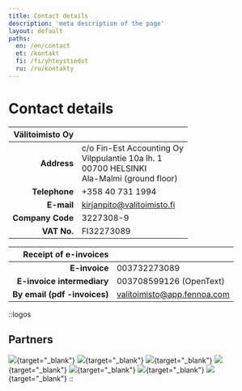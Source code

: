 ```yaml
---
title: Contact details
description: 'meta description of the page'
layout: default
paths:
  en: /en/contact
  et: /kontakt
  fi: /fi/yhteystiedot
  ru: /ru/kontakty
---
```


# Contact details

| Välitoimisto Oy | |
| --: | --- |
| **Address** | c/o Fin-Est Accounting Oy<br>Vilppulantie 10a lh. 1<br>00700 HELSINKI<br>Ala-Malmi (ground floor) |
| **Telephone** | +358 40 731 1994 |
| **E-mail** | kirjanpito@valitoimisto.fi |
| **Company Code** | 3227308-9 |
| **VAT No.** | FI32273089 |


| Receipt of e-invoices | |
| --: | --- |
| **E-invoice** | 003732273089 |
| **E-invoice intermediary** | 003708599126 (OpenText) |
| **By email (pdf -invoices)** | valitoimisto@app.fennoa.com |


::logos
## Partners

[![](/img/elo.png)](https://www.elo.fi){target="_blank"}
[![](/img/fennoa.png)](https://fennoa.com){target="_blank"}
[![](/img/if.png)](https://www.if.fi/yritysasiakkaat){target="_blank"}
[![](/img/asiakastieto.png)](https://www.vastuugroup.fi){target="_blank"}
[![](/img/vastuu.png)](https://www.asiakastieto.fi/web/fi){target="_blank"}
[![](/img/vero.png)](https://www.vero.fi/yritykset-ja-yhteisot){target="_blank"}
[![](/img/lahitapiola.png)](https://www.lahitapiola.fi/henkilo/){target="_blank"}
::
